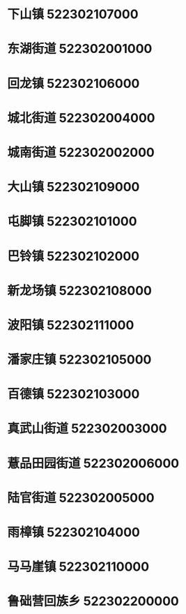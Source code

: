 # 下山镇 522302107000
# 东湖街道 522302001000
# 回龙镇 522302106000
# 城北街道 522302004000
# 城南街道 522302002000
# 大山镇 522302109000
# 屯脚镇 522302101000
# 巴铃镇 522302102000
# 新龙场镇 522302108000
# 波阳镇 522302111000
# 潘家庄镇 522302105000
# 百德镇 522302103000
# 真武山街道 522302003000
# 薏品田园街道 522302006000
# 陆官街道 522302005000
# 雨樟镇 522302104000
# 马马崖镇 522302110000
# 鲁础营回族乡 522302200000
